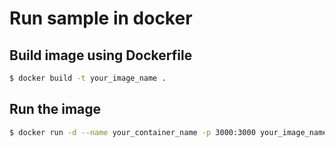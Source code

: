 
# Run sample in docker

## Build image using Dockerfile
```bash
$ docker build -t your_image_name .
```

## Run the image

```bash
$ docker run -d --name your_container_name -p 3000:3000 your_image_name
```
